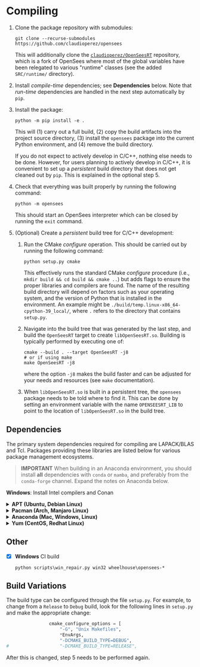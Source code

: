 # Compiling

1. Clone the package repository with submodules:
   ``` shell
   git clone --recurse-submodules https://github.com/claudioperez/opensees
   ```
   This will additionally clone the [`claudioperez/OpenSeesRT`](https://github.com/claudioperez/OpenSeesRT) repository,
   which is a fork of OpenSees where most of the global variables have been relegated to various "runtime" classes 
   (see the added `SRC/runtime/` directory).


2. Install *compile-time* dependencies; see **Dependencies** below. Note that
   *run-time* dependencies are handled in the next step automatically by `pip`.


3. Install the package:
   ``` shell
   python -m pip install -e .
   ```
   This will (1) carry out a full build, (2) copy the build artifacts into
   the project source directory, (3) install the `opensees` package
   into the current Python environment, and (4) remove the build directory. 

   If you do not expect to actively develop in C/C++, nothing else needs to
   be done. However, for users planning to actively develop in C/C++, it is 
   convenient to set up a *persistent* build directory that does not
   get cleaned out by `pip`. This is explained in the optional step 5.

4. Check that everything was built properly by running the following command:
   ```shell
   python -m opensees
   ```
   This should start an OpenSees interpreter which can be closed by running
   the `exit` command.

5. (Optional) Create a *persistent* build tree for C/C++ development:

   1. Run the CMake *configure* operation. This should be carried out
      by running the following command:
      ```shell
      python setup.py cmake
      ```
      This effectively runs the standard CMake *configure* procedure 
      (i.e., `mkdir build && cd build && cmake ..`) but adds flags to ensure
      the proper libraries and compilers are found. The name of the resulting 
      build directory will depend on factors such as your operating system,
      and the version of Python that is installed in the environment. An example
      might be `./build/temp.linux-x86_64-cpython-39_local/`, where `.` refers
      to the directory that contains `setup.py`.
      

   2. Navigate into the build tree that was generated by the last step, and 
      build the `OpenSeesRT` target to create `libOpenSeesRT.so`.
      Building is typically performed by executing one of:
      ```shell
      cmake --build . --target OpenSeesRT -j8
      # or if using make
      make OpenSeesRT -j8
      ```
      where the option `-j8` makes the build faster and can be adjusted
      for your needs and resources (see `make` documentation).

   3. When `libOpenSeesRT.so` is built in a persistent tree, the `opensees` 
      package needs to be told where to find it. This can be done by setting
      an environment variable with the name `OPENSEESRT_LIB` to point to
      the location of `libOpenSeesRT.so` in the build tree.

## Dependencies

The primary system dependencies required for compiling are LAPACK/BLAS and Tcl.
Packages providing these libraries are listed below for various package
management ecosystems.

> **IMPORTANT** When building in an Anaconda environment, you should install 
> **all** dependencies with `conda` or `mamba`, and preferably from the
> `conda-forge` channel. Expand the notes on Anaconda below.

**Windows**: Install Intel compilers and Conan


<details><summary><b>APT (Ubuntu, Debian Linux)</b></summary>

| Dependency  | Package              |
|:------------|:---------------------|
| LAPACK      | `liblapack-dev`      |
| BLAS        | `libblas-dev`        |
| Tcl\*       | `tcl-dev`            |

</details>
<details>
<summary>
<b>Pacman (Arch, Manjaro Linux)</b>
</summary>

The Pacman package manager

| Dependency  | Package       |
|:------------|:--------------|
| LAPACK      | `lapack`      |
| BLAS        | `blas`        |
| Tcl\*       | `tcl`         |

</details>
<details>
<summary>
<b>Anaconda (Mac, Windows, Linux)</b>
</summary>

When using conda, you need to ensure that CMake only finds 
compilers that are compatible with the libraries in the
environment. <b>System compilers (like those installed
by the operating system's package manager) often cannot be used
and can lead to segfaults.</b>
The following command should install everything you need:

``` shell
conda install -c conda-forge fortran-compiler cxx-compiler c-compiler openblas
```

</details>
</details>
<details>
<summary>
<b>Yum (CentOS, Redhat Linux)</b>
</summary>

| Dependency | Package        |
|------------|----------------|
| LAPACK     | `lapack-devel` |
| Tcl\*      | `tcl-devel`    |

</details>

## Other

- [x] **Windows** CI build

  ``` shell
  python scripts\win_repair.py win32 wheelhouse\opensees-*
  ```

## Build Variations

The build type can be configured through the file `setup.py`. For example,
to change from a `Release` to `Debug` build, look for the following lines
in `setup.py` and make the appropriate change:
```python
                cmake_configure_options = [
                    "-G", "Unix Makefiles",
                    *EnvArgs,
                    "-DCMAKE_BUILD_TYPE=DEBUG",
#                   "-DCMAKE_BUILD_TYPE=RELEASE",
```
After this is changed, step 5 needs to be performed again.

